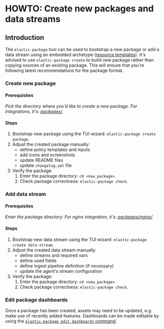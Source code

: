 # HOWTO: Create new packages and data streams

## Introduction

The `elastic-package` tool can be used to bootstrap a new package or add a data stream using an embedded archetype ([resource templates](https://github.com/elastic/elastic-package/tree/main/internal/packages/archetype)).
It's advised to use `elastic-package create` to build new package rather than copying sources of an existing package.
This will ensure that you're following latest recommendations for the package format.

### Create new package

#### Prerequisites

_Pick the directory where you'd like to create a new package. For integrations, it's: [packages/](https://github.com/elastic/integrations/tree/master/packages)._

#### Steps

1. Bootstrap new package using the TUI wizard: `elastic-package create package`.
2. Adjust the created package manually:
    * define policy templates and inputs
    * add icons and screenshots
    * update README files
    * update `changelog.yml` file
3. Verify the package:
    1. Enter the package directory: `cd <new_package>`.
    2. Check package correctness: `elastic-package check`.

### Add data stream

#### Prerequisites

_Enter the package directory. For nginx integration, it's: [packages/nginx/](https://github.com/elastic/integrations/tree/master/packages/nginx)._

#### Steps

1. Bootstrap new data stream using the TUI wizard: `elastic-package create data-stream`.
2. Adjust the created data stream manually:
    * define streams and required vars
    * define used fields
    * define ingest pipeline definition (if necessary)
    * update the agent's stream configuration
3. Verify the package:
    1. Enter the package directory: `cd <new_package>`.
    2. Check package correctness: `elastic-package check`.

### Edit package dashboards

Once a package has been created, assets may need to be updated, e.g. make use of recently added features. Dashboards can be made editable by using the [`elastic-package edit dashboards` command](https://github.com/elastic/elastic-package/blob/main/docs/howto/make_dashboards_editable.md).
